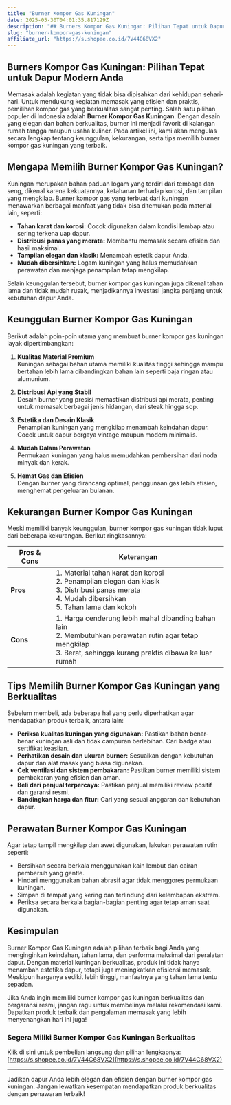 ```yaml
---
title: "Burner Kompor Gas Kuningan"
date: 2025-05-30T04:01:35.817129Z
description: "## Burners Kompor Gas Kuningan: Pilihan Tepat untuk Dapur Modern Anda..."
slug: "burner-kompor-gas-kuningan"
affiliate_url: "https://s.shopee.co.id/7V44C68VX2"
---
```

## Burners Kompor Gas Kuningan: Pilihan Tepat untuk Dapur Modern Anda

Memasak adalah kegiatan yang tidak bisa dipisahkan dari kehidupan sehari-hari. Untuk mendukung kegiatan memasak yang efisien dan praktis, pemilihan kompor gas yang berkualitas sangat penting. Salah satu pilihan populer di Indonesia adalah **Burner Kompor Gas Kuningan**. Dengan desain yang elegan dan bahan berkualitas, burner ini menjadi favorit di kalangan rumah tangga maupun usaha kuliner. Pada artikel ini, kami akan mengulas secara lengkap tentang keunggulan, kekurangan, serta tips memilih burner kompor gas kuningan yang terbaik.

## Mengapa Memilih Burner Kompor Gas Kuningan?

Kuningan merupakan bahan paduan logam yang terdiri dari tembaga dan seng, dikenal karena kekuatannya, ketahanan terhadap korosi, dan tampilan yang mengkilap. Burner kompor gas yang terbuat dari kuningan menawarkan berbagai manfaat yang tidak bisa ditemukan pada material lain, seperti:

- **Tahan karat dan korosi:** Cocok digunakan dalam kondisi lembap atau sering terkena uap dapur.
- **Distribusi panas yang merata:** Membantu memasak secara efisien dan hasil maksimal.
- **Tampilan elegan dan klasik:** Menambah estetik dapur Anda.
- **Mudah dibersihkan:** Logam kuningan yang halus memudahkan perawatan dan menjaga penampilan tetap mengkilap.

Selain keunggulan tersebut, burner kompor gas kuningan juga dikenal tahan lama dan tidak mudah rusak, menjadikannya investasi jangka panjang untuk kebutuhan dapur Anda.

## Keunggulan Burner Kompor Gas Kuningan

Berikut adalah poin-poin utama yang membuat burner kompor gas kuningan layak dipertimbangkan:

1. **Kualitas Material Premium**  
Kuningan sebagai bahan utama memiliki kualitas tinggi sehingga mampu bertahan lebih lama dibandingkan bahan lain seperti baja ringan atau alumunium.

2. **Distribusi Api yang Stabil**  
Desain burner yang presisi memastikan distribusi api merata, penting untuk memasak berbagai jenis hidangan, dari steak hingga sop.

3. **Estetika dan Desain Klasik**  
Penampilan kuningan yang mengkilap menambah keindahan dapur. Cocok untuk dapur bergaya vintage maupun modern minimalis.

4. **Mudah Dalam Perawatan**  
Permukaan kuningan yang halus memudahkan pembersihan dari noda minyak dan kerak.

5. **Hemat Gas dan Efisien**  
Dengan burner yang dirancang optimal, penggunaan gas lebih efisien, menghemat pengeluaran bulanan.

## Kekurangan Burner Kompor Gas Kuningan

Meski memiliki banyak keunggulan, burner kompor gas kuningan tidak luput dari beberapa kekurangan. Berikut ringkasannya:

| **Pros & Cons** | **Keterangan** |
| --- | --- |
| **Pros** | 1. Material tahan karat dan korosi <br> 2. Penampilan elegan dan klasik <br> 3. Distribusi panas merata <br> 4. Mudah dibersihkan <br> 5. Tahan lama dan kokoh |
| **Cons** | 1. Harga cenderung lebih mahal dibanding bahan lain <br> 2. Membutuhkan perawatan rutin agar tetap mengkilap <br> 3. Berat, sehingga kurang praktis dibawa ke luar rumah |

## Tips Memilih Burner Kompor Gas Kuningan yang Berkualitas

Sebelum membeli, ada beberapa hal yang perlu diperhatikan agar mendapatkan produk terbaik, antara lain:

- **Periksa kualitas kuningan yang digunakan:** Pastikan bahan benar-benar kuningan asli dan tidak campuran berlebihan. Cari badge atau sertifikat keaslian.
- **Perhatikan desain dan ukuran burner:** Sesuaikan dengan kebutuhan dapur dan alat masak yang biasa digunakan.
- **Cek ventilasi dan sistem pembakaran:** Pastikan burner memiliki sistem pembakaran yang efisien dan aman.
- **Beli dari penjual terpercaya:** Pastikan penjual memiliki review positif dan garansi resmi.
- **Bandingkan harga dan fitur:** Cari yang sesuai anggaran dan kebutuhan dapur.

## Perawatan Burner Kompor Gas Kuningan

Agar tetap tampil mengkilap dan awet digunakan, lakukan perawatan rutin seperti:

- Bersihkan secara berkala menggunakan kain lembut dan cairan pembersih yang gentle.
- Hindari menggunakan bahan abrasif agar tidak menggores permukaan kuningan.
- Simpan di tempat yang kering dan terlindung dari kelembapan ekstrem.
- Periksa secara berkala bagian-bagian penting agar tetap aman saat digunakan.

## Kesimpulan

Burner Kompor Gas Kuningan adalah pilihan terbaik bagi Anda yang menginginkan keindahan, tahan lama, dan performa maksimal dari peralatan dapur. Dengan material kuningan berkualitas, produk ini tidak hanya menambah estetika dapur, tetapi juga meningkatkan efisiensi memasak. Meskipun harganya sedikit lebih tinggi, manfaatnya yang tahan lama tentu sepadan.

Jika Anda ingin memiliki burner kompor gas kuningan berkualitas dan bergaransi resmi, jangan ragu untuk membelinya melalui rekomendasi kami. Dapatkan produk terbaik dan pengalaman memasak yang lebih menyenangkan hari ini juga!

### Segera Miliki Burner Kompor Gas Kuningan Berkualitas

Klik di sini untuk pembelian langsung dan pilihan lengkapnya: [https://s.shopee.co.id/7V44C68VX2](https://s.shopee.co.id/7V44C68VX2)

---

Jadikan dapur Anda lebih elegan dan efisien dengan burner kompor gas kuningan. Jangan lewatkan kesempatan mendapatkan produk berkualitas dengan penawaran terbaik!
